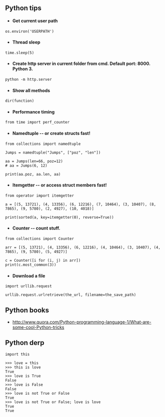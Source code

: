 ## Python tips

- #### Get current user path

```os.environ('USERPATH')```



- #### Thread sleep

```time.sleep(5)```



- #### Create http server in current folder from cmd. Default port: 8000. Python 3.

```python -m http.server ```



- #### Show all methods

```dir(function)```


- #### Performance timing

```from time import perf_counter```


- #### Namedtuple -- or create structs fast!

```
from collections import namedtuple

Jumps = namedtuple("Jumps", ["poz", "len"])

aa = Jumps(len=66, poz=12)
# aa = Jumps(6, 12)

print(aa.poz, aa.len, aa)
```


- #### Itemgetter -- or access struct members fast!

```
from operator import itemgetter

a = [(5, 13721), (4, 13356), (6, 12216), (7, 10464), (3, 10407), (8, 7865), (9, 5780), (2, 4927), (10, 4018)]

print(sorted(a, key=itemgetter(0), reverse=True))
```


- #### Counter -- count stuff.

```
from collections import Counter

arr = [(5, 13721), (4, 13356), (6, 12216), (4, 10464), (3, 10407), (4, 7865), (9, 5780), (5, 4927)]

c = Counter([i for (i, j) in arr])
print(c.most_common(3))
```


- #### Download a file

```
import urllib.request

urllib.request.urlretrieve(the_url, filename=the_save_path)
```


## Python books

- http://www.quora.com/Python-programming-language-1/What-are-some-cool-Python-tricks


## Python derp

```import this```

```
>>> love = this
>>> this is love
True
>>> love is True
False
>>> love is False
False
>>> love is not True or False
True
>>> love is not True or False; love is love
True
True
```